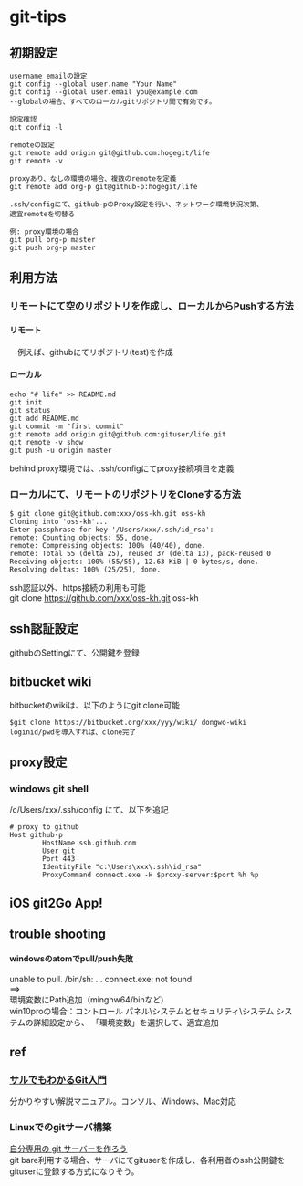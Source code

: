 git-tips
===

## 初期設定
```
username emailの設定
git config --global user.name "Your Name"
git config --global user.email you@example.com
--globalの場合、すべてのローカルgitリポジトリ間で有効です。

設定確認
git config -l

remoteの設定
git remote add origin git@github.com:hogegit/life
git remote -v

proxyあり、なしの環境の場合、複数のremoteを定義
git remote add org-p git@github-p:hogegit/life

.ssh/configにて、github-pのProxy設定を行い、ネットワーク環境状況次第、
適宜remoteを切替る

例: proxy環境の場合
git pull org-p master
git push org-p master

```

##  利用方法
### リモートにて空のリポジトリを作成し、ローカルからPushする方法
#### リモート
　例えば、githubにてリポジトリ(test)を作成
#### ローカル
```
echo "# life" >> README.md
git init
git status
git add README.md
git commit -m "first commit"
git remote add origin git@github.com:gituser/life.git
git remote -v show
git push -u origin master
```
behind proxy環境では、.ssh/configにてproxy接続項目を定義

### ローカルにて、リモートのリポジトリをCloneする方法

```
$ git clone git@github.com:xxx/oss-kh.git oss-kh
Cloning into 'oss-kh'...
Enter passphrase for key '/Users/xxx/.ssh/id_rsa':
remote: Counting objects: 55, done.
remote: Compressing objects: 100% (40/40), done.
remote: Total 55 (delta 25), reused 37 (delta 13), pack-reused 0
Receiving objects: 100% (55/55), 12.63 KiB | 0 bytes/s, done.
Resolving deltas: 100% (25/25), done.
```

ssh認証以外、https接続の利用も可能  
git clone https://github.com/xxx/oss-kh.git oss-kh


## ssh認証設定

githubのSettingにて、公開鍵を登録  

## bitbucket wiki
 bitbucketのwikiは、以下のようにgit clone可能
```
$git clone https://bitbucket.org/xxx/yyy/wiki/ dongwo-wiki
loginid/pwdを導入すれば、clone完了

```

## proxy設定
### windows git shell
/c/Users/xxx/.ssh/config にて、以下を追記
```
# proxy to github
Host github-p
        HostName ssh.github.com
        User git
        Port 443
        IdentityFile "c:\Users\xxx\.ssh\id_rsa"
        ProxyCommand connect.exe -H $proxy-server:$port %h %p
```

## iOS  git2Go App!

## trouble shooting
####  windowsのatomでpull/push失敗
unable to pull. /bin/sh: ... connect.exe: not found  
==>   
環境変数にPath追加（minghw64/binなど)  
win10proの場合：コントロール パネル\システムとセキュリティ\システム システムの詳細設定から、 「環境変数」を選択して、適宜追加


##  ref
### [サルでもわかるGit入門](https://www.backlog.jp/git-guide/)
  分かりやすい解説マニュアル。コンソル、Windows、Mac対応

###  Linuxでのgitサーバ構築
[自分専用の git サーバーを作ろう](https://jp.linux.com/Linux%20Jp/tutorial/429196-tutorial2015050701)  
git bare利用する場合、サーバにてgituserを作成し、各利用者のssh公開鍵をgituserに登録する方式になりそう。
